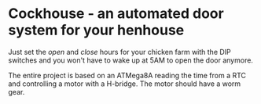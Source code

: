 # Cockhouse - an automated door system for your henhouse

Just set the _open_ and _close_ hours for your chicken farm with the DIP switches and
you won't have to wake up at 5AM to open the door anymore.

The entire project is based on an ATMega8A reading the time from a RTC and controlling a 
motor with a H-bridge. The motor should have a worm gear.

